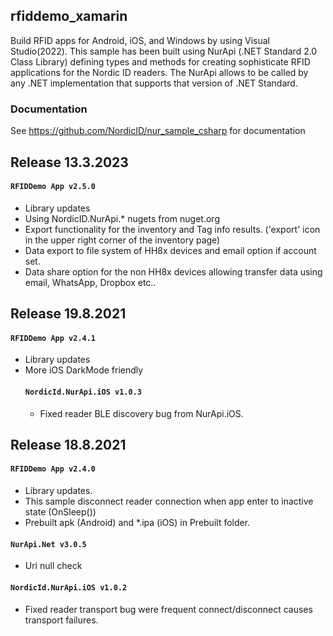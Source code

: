 ## rfiddemo_xamarin
Build RFID apps for Android, iOS, and Windows by using Visual Studio(2022). This sample has been built using NurApi (.NET Standard 2.0 Class Library) defining types and methods for creating sophisticate RFID applications for the Nordic ID readers. The NurApi allows to be called by any .NET implementation that supports that version of .NET Standard.
  
### Documentation
See https://github.com/NordicID/nur_sample_csharp for documentation

## Release 13.3.2023
#### `RFIDDemo App v2.5.0`
- Library updates 
- Using NordicID.NurApi.* nugets from nuget.org
- Export functionality for the inventory and Tag info results. ('export' icon in the upper right corner of the inventory page)
- Data export to file system of HH8x devices and email option if account set.
- Data share option for the non HH8x devices allowing transfer data using email, WhatsApp, Dropbox etc..



## Release 19.8.2021
#### `RFIDDemo App v2.4.1`
- Library updates 
- More iOS DarkMode friendly
  #### `NordicId.NurApi.iOS v1.0.3`
  - Fixed reader BLE discovery bug from NurApi.iOS.


## Release 18.8.2021
#### `RFIDDemo App v2.4.0`
 - Library updates.
- This sample disconnect reader connection when app enter to inactive state (OnSleep())
 - Prebuilt apk (Android) and *.ipa (iOS)  in Prebuilt folder.
#### `NurApi.Net v3.0.5`
 - Uri null check
  #### `NordicId.NurApi.iOS v1.0.2`
  - Fixed reader transport bug were frequent connect/disconnect causes transport failures.
